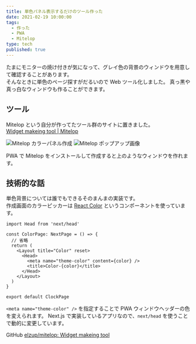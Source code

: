 ```yaml
---
title: 単色パネル表示するだけのツール作った
date: 2021-02-19 10:00:00
tags:
  - 作った
  - PWA
  - Mitelop
type: tech
published: true
---
```


たまにモニターの焼け付きが気になって、グレイ色の背景のウィンドウを用意して確認することがあります。  
そんなときに単色のページ探すがだるいので Web ツール化しました。
真っ黒や真っ白なウィンドウも作ることができます。

## ツール

Mitelop という自分が作ってたツール群のサイトに置きました。  
[Widget makeing tool \| Mitelop](https://mitelop.anozon.me/)

![Mitelop カラーパネル作成](https://elzup-image-storage.s3.amazonaws.com/blog/mitelop-color.png)
![Mitelop ポップアップ画像](https://elzup-image-storage.s3.amazonaws.com/blog/mitelop-color-window.png)

PWA で Mitelop をインストールして作成すると上のようなウィンドウを作れます。

## 技術的な話

単色背景については誰でもできるそのまんまの実装です。  
作成画面のカラーピッカーは [React Color](https://casesandberg.github.io/react-color/) というコンポーネントを使っています。

```tsx
import Head from 'next/head'

const ColorPage: NextPage = () => {
  // 省略
  return (
    <Layout title="Color" reset>
      <Head>
        <meta name="theme-color" content={color} />
        <title>Color-{color}</title>
      </Head>
    </Layout>
  )
}

export default ClockPage
```

`<meta name="theme-color" />` を指定することで PWA ウィンドウヘッダーの色を変えられます。
Next.js で実装しているアプリなので、`next/head` を使うことで動的に変更しています。

GitHub [elzup/mitelop: Widget makeing tool](https://github.com/elzup/mitelop)
